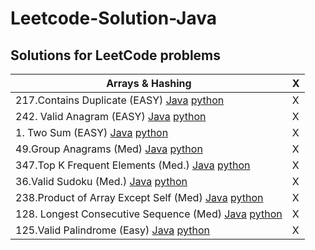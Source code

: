 # Leetcode-Solution-Java
## **Solutions for LeetCode problems**

| Arrays & Hashing | X |
| ------------- | ------------- |
|217.Contains Duplicate (EASY) <a href = "src/main/java/Arrays & Hashing/Contains_Duplicate.java">Java</a>  <a href = "src/main/python/Arrays">python| X |
|242. Valid Anagram (EASY) <a href = "">Java</a> <a href = "">python| X |
|1. Two Sum (EASY) <a href = "">Java</a> <a href = "">python| X |
|49.Group Anagrams (Med) <a href = "">Java</a> <a href = "">python| X |
|347.Top K Frequent Elements (Med.) <a href = "">Java</a> <a href = "">python| X |
|36.Valid Sudoku (Med.) <a href = "">Java</a> <a href = "">python| X |
|238.Product of Array Except Self (Med) <a href = "">Java</a> <a href = "">python| X |
|128. Longest Consecutive Sequence (Med) <a href = "">Java</a> <a href = "">python| X |
|125.Valid Palindrome (Easy) <a href = "">Java</a> <a href = "">python| X |
